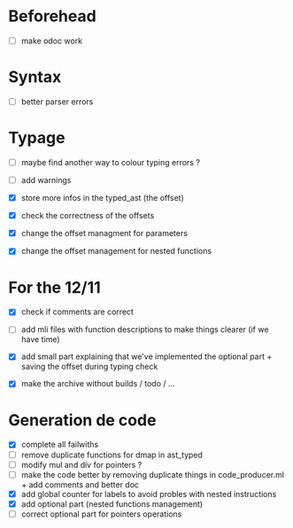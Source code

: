 # Beforehead

- [ ] make odoc work


# Syntax 

- [ ] better parser errors


# Typage

- [ ] maybe find another way to colour typing errors ?
- [ ] add warnings
- [x] store more infos in the typed_ast (the offset)
- [x] check the correctness of the offsets 
- [x] change the offset managment for parameters 
- [x] change the offset management for nested functions


# For the 12/11

- [x] check if comments are correct
- [ ] add mli files with function descriptions to make things clearer (if we have time)
- [x] add small part explaining that we've implemented the optional part + saving the offset during typing check 
- [x] make the archive without builds / todo / ...


# Generation de code

- [x] complete all failwiths
- [ ] remove duplicate functions for dmap in ast_typed
- [ ] modify mul and div for pointers ?
- [ ] make the code better by removing duplicate things in code_producer.ml + add comments and better doc
- [x] add global counter for labels to avoid probles with nested instructions
- [x] add optional part (nested functions management)
- [ ] correct optional part for pointers operations